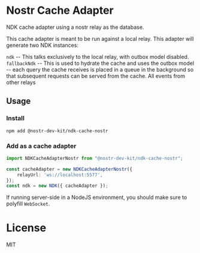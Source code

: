 # Nostr Cache Adapter

NDK cache adapter using a nostr relay as the database.

This cache adapter is meant to be run against a local relay. This adapter will generate two NDK instances:

`ndk` -- This talks exclusively to the local relay, with outbox model disabled.
`fallbackNdk` -- This is used to hydrate the cache and uses the outbox model -- each query the cache receives is placed in a queue in the background so that subsequent requests can be served from the cache. All events from other relays 

## Usage

### Install

```
npm add @nostr-dev-kit/ndk-cache-nostr

```

### Add as a cache adapter

```ts
import NDKCacheAdapterNostr from "@nostr-dev-kit/ndk-cache-nostr";

const cacheAdapter = new NDKCacheAdapterNostr({
    relayUrl: 'ws://localhost:5577',
});
const ndk = new NDK({ cacheAdapter });
```

If running server-side in a NodeJS environment, you should make sure to polyfill `WebSocket`.

# License

MIT
